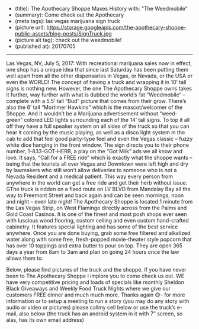 * (title): The Apothecary Shoppe Maxes History with: "The Weedmobile"
* (summary): Come check out the Apothecary 
* (meta tags): las vegas marijuana sign truck
* (picture url): https://storage.googleapis.com/the-apothecary-shoppe-public-assets/blog-posts/SignTruck.jpg
* (picture alt tag): check out the weedmobile!
* (published at): 20170705

---

Las Vegas, NV, July 5, 2017: With recreational marijuana sales now in effect, one shop has a
unique idea that since last Saturday has been putting them well apart from all the other dispensaries in
Vegas, or Nevada, or the USA or even the WORLD! The concept of having a truck and wrapping it in 10’
tall signs is nothing new. However, the one The Apothecary Shoppe owns takes it further, way further with
what is dubbed the world’s 1st “Weedmobile” – complete with a 5.5’ tall “Bud” picture that comes from their
grow. There’s also the 6’ tall “Mortimer Hawkins” which is the mascot/welcomer of the Shoppe.
And it wouldn’t be a Marijuana advertisement without “weed-green” colored LED lights surrounding each of
the 14’ tall signs. To top it all off they have a full speaker system on all sides of the truck so that you can hear it
coming by the music playing, as well as a disco light system in the cab to add that feel good party-type feel and
even the Vegas classic – fuzzy white dice hanging in the front window.
The sign directs you to their phone number, 1-833-GOT-HERB, a play on the “Got Milk” ads we all know
and love. It says, “Call for a FREE ride” which is exactly what the shoppe wants – being that the tourists all over
Vegas and Downtown were left high and dry by lawmakers who still won’t allow deliveries to someone who is
not a Nevada Resident and a medical patient. This way every person from anywhere in the world can get a free
ride and get their herb without issue. GThe truck is ridden on a fixed route on LV BLVD from Mandalay Bay all
the way to Freemont Street and back again and can be seen mornings, noon and night – even late night!
The Apothecary Shoppe is located 1 minute from the Las Vegas Strip, on West Flamingo directly across
from the Palms and Gold Coast Casinos. It is one of the finest and most posh shops ever seen with luscious
wood flooring, custom ceiling and even custom hand-crafted cabinetry. It features special lighting and has some
of the best service anywhere. Once you are done buying, grab some free filtered and alkalized water along with
some free, fresh-popped movie-theater style popcorn that has over 10 toppings and extra butter to pour on top.
They are open 365 days a year from 8am to 3am and plan on going 24 hours once the law allows them to.

Below, please find pictures of the truck and the shoppe. If you have never been to The Apothecary Shoppe
I implore you to come check us out. WE have very competitive pricing and loads of specials like monthly Sheldon
Black Giveaways and Weekly Food Truck Nights where we give our customers FREE dinner and much much
more. Thanks again 😊- for more information or to setup a meeting to run a story (you may do any story with
audio or video or pictures) please callmy cell below or use the truck’s e-mail, also below (the truck has an android
system in it with 7” screen, so alas, has its own email address)
